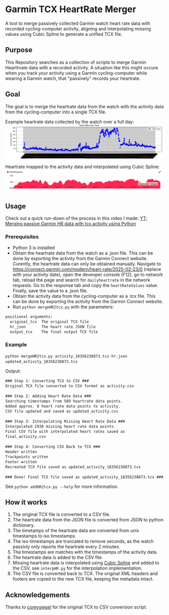 # Garmin TCX HeartRate Merger
A tool to merge passively collected Garmin watch heart rate data with recorded cycling-computer activity, aligning and interpolating missing values using Cubic Spline to generate a unified TCX file.
## Purpose
This Repository searches as a collection of scripts to merge Garmin Hearthrate data with a recorded activity.
A situation like this might occure when you track your activity using a Garmin cycling-computer while wearing a Garmin watch, that "passively" records your heartrate.

## Goal
The goal is to merge the heartrate data from the watch with the activity data from the cycling-computer into a single TCX file.

Example heartrate data collected by the watch over a full day:
![HR passivly collected over full day](./images/daily_hr.png)

Heartrate mapped to the activity data and interpolated using Cubic Spline:
![HR in Activity](./images/hr_in_activity.png)
## Usage

Check out a quick run-down of the process in this video I made: [YT: Merging passive Garmin HR data with tcx activity using Python](https://youtu.be/_WuE4nTh9CE)
### Prerequisites
- Python 3 is installed
- Obtain the heartrate data from the watch as a .json file. This can be done by exporting the activity from the Garmin Connect website. Curently, the heartrate data can only be obtained manually. Navigate to https://connect.garmin.com/modern/heart-rate/2025-02-23/0 (replace with your activity date), open the deveoper console (F12), go to network tab, reload the page and search for ``dailyheartrate`` in the network requests. Go to the response tab and copy the `heartRateValues` value. Finally, save the value to a .json file.
- Obtain the activity data from the cycling-computer as a .tcx file. This can be done by exporting the activity from the Garmin Connect website.
- Run `python mergeHR2tcx.py` with the parameters:
````
positional arguments:
  original_tcx  The original TCX file
  hr_json       The heart rate JSON file
  output_tcx    The final output TCX file
````

### Example
`python mergeHR2tcx.py activity_18356238873.tcx hr.json updated_activity_18356238873.tcx`

Output:
````
### Step 1: Converting TCX to CSV ###
Original TCX file converted to CSV format as activity.csv

### Step 2: Adding Heart Rate Data ###
Searching timestamps from 589 heartrate data points.
Added approx. 8 heart rate data points to activity.
CSV file updated and saved as updated_activity.csv

### Step 3: Interpolating Missing Heart Rate Data ###
Interpolated 2938 missing heart rate data points.
Final CSV file with interpolated heart rates saved as final_activity.csv

### Step 4: Converting CSV Back to TCX ###
Header written
Trackpoints written
Footer written
Recreated TCX file saved as updated_activity_18356238873.tcx

### Done! Final TCX file saved as updated_activity_18356238873.tcx ###
````


See `python addHR2tcx.py --help` for more information.

## How it works
1. The original TCX file is converted to a CSV file.
2. The heartrate data from the JSON file is converted from JSON to python dictionary.
3. The timetamps of the heartrate data are converted from unix timestamps to iso timestamps.
4. The iso-timestamps are truncated to remove seconds, as the watch passivly only reports the heartrate every 2 minutes.
5. The timestamps are matches with the timestamps of the activity data.
6. The heartrate data is added to the CSV file.
7. Missing heartrate data is interpolated using [Cubic Spline](https://mathworld.wolfram.com/CubicSpline.html) and added to the CSV, see `interpHR.py` for the interpolation implementation.
8. The CSV file is converted back to TCX. The original XML headers and footers are copied to the new TCX file, keeping the metadata intact.

## Acknowledgements
Thanks to [coreysiegel](https://github.com/coreysiegel/tcx-gpx-csv) for the original TCX to CSV conversion script.
